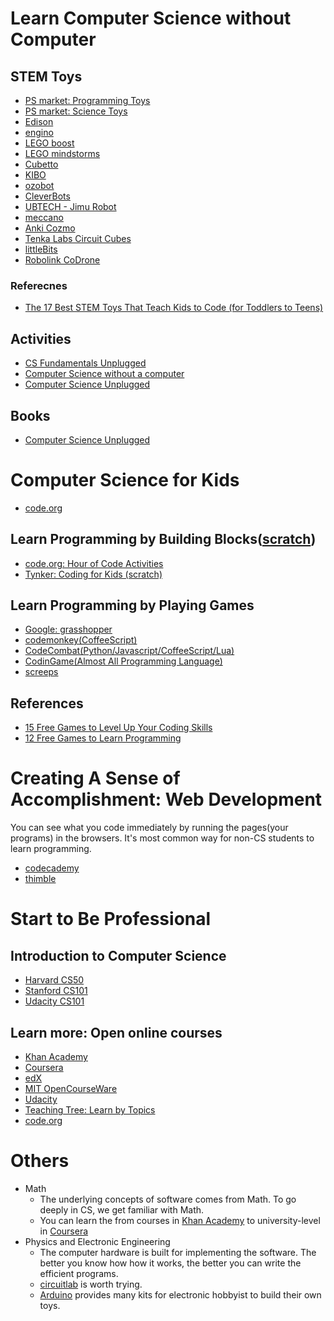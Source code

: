 # Learn Computer Science without Computer

## STEM Toys
- [PS market: Programming Toys](https://panmarket.asia/product-category/程式學習/)
- [PS market: Science Toys](https://panmarket.asia/product-category/科科童樂館/童童教具選/?doing_wp_cron=1514890479.1056759357452392578125)
- [Edison](https://meetedison.com)
- [engino](http://www.engino.com/)
- [LEGO boost](https://www.lego.com/en-us/boost)
- [LEGO mindstorms](https://www.lego.com/en-us/mindstorms/)
- [Cubetto](https://www.primotoys.com/)
- [KIBO](http://kinderlabrobotics.com/)
- [ozobot](https://ozobot.com/)
- [CleverBots](https://www.makewonder.com/)
- [UBTECH - Jimu Robot](https://ubtrobot.com/collections/jimu-robots)
- [meccano](http://www.meccano.com/)
- [Anki Cozmo](https://www.anki.com/en-us/cozmo)
- [Tenka Labs Circuit Cubes](https://tenkalabs.com/)
- [littleBits](https://littlebits.com/)
- [Robolink CoDrone](https://www.robolink.com/codrone/)

### Referecnes
- [The 17 Best STEM Toys That Teach Kids to Code (for Toddlers to Teens)](https://www.workingmother.com/stem-toys-teach-kids-to-code)


## Activities
- [CS Fundamentals Unplugged](https://code.org/curriculum/unplugged)
- [Computer Science without a computer](https://csunplugged.org/)
- [Computer Science Unplugged](https://classic.csunplugged.org/activities/)

## Books
- [Computer Science Unplugged](https://classic.csunplugged.org/books/)

# Computer Science for Kids
- [code.org](https://code.org/)

## Learn Programming by Building Blocks([scratch](https://scratch.mit.edu/))
- [code.org: Hour of Code Activities](https://code.org/learn)
- [Tynker: Coding for Kids (scratch)](https://www.tynker.com/)

## Learn Programming by Playing Games
- [Google: grasshopper](https://grasshopper.codes)
- [codemonkey(CoffeeScript)](https://www.playcodemonkey.com/)
- [CodeCombat(Python/Javascript/CoffeeScript/Lua)](https://codecombat.com/)
- [CodinGame(Almost All Programming Language)](https://www.codingame.com/)
- [screeps](https://screeps.com/)

## References
- [15 Free Games to Level Up Your Coding Skills](https://skillcrush.com/2017/04/03/free-coding-games/)
- [12 Free Games to Learn Programming](https://medium.mybridge.co/12-free-resources-learn-to-code-while-playing-games-f7333043de11)

# Creating A Sense of Accomplishment: Web Development

You can see what you code immediately by running the pages(your programs) in the browsers.
It's most common way for non-CS students to learn programming.

- [codecademy](https://www.codecademy.com/)
- [thimble](https://thimble.mozilla.org/)

# Start to Be Professional

## Introduction to Computer Science
- [Harvard CS50](https://cs50.harvard.edu/)
- [Stanford CS101](https://web.stanford.edu/class/cs101/)
- [Udacity CS101](https://www.udacity.com/course/intro-to-computer-science--cs101)

## Learn more: Open online courses
- [Khan Academy](https://www.khanacademy.org/)
- [Coursera](https://www.coursera.org/)
- [edX](https://www.edx.org/)
- [MIT OpenCourseWare](https://ocw.mit.edu/index.htm)
- [Udacity](https://www.udacity.com/)
- [Teaching Tree: Learn by Topics](http://www.teachingtree.co/)
- [code.org](https://code.org/student/university)

# Others
- Math
  - The underlying concepts of software comes from Math. To go deeply in CS, we get familiar with Math.
  - You can learn the from courses in [Khan Academy](https://www.khanacademy.org/) to university-level in [Coursera](https://www.coursera.org/)
- Physics and Electronic Engineering
  - The computer hardware is built for implementing the software. The better you know how how it works, the better you can write the efficient programs.
  - [circuitlab](https://www.circuitlab.com/) is worth trying.
  - [Arduino](https://www.arduino.cc/) provides many kits for electronic hobbyist to build their own toys.
